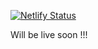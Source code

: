 [![Netlify Status](https://api.netlify.com/api/v1/badges/1e035cb3-4d96-49a4-82e8-0488bbe208ad/deploy-status)](https://app.netlify.com/sites/aakashresume/deploys)

Will be live soon !!!
